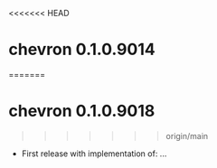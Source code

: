<<<<<<< HEAD
# chevron 0.1.0.9014
=======
# chevron 0.1.0.9018
>>>>>>> origin/main

* First release with implementation of: ...
